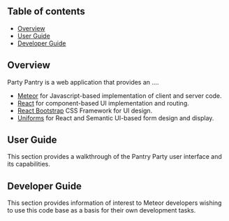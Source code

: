## Table of contents

* [Overview](#overview)
* [User Guide](#user-guide)
* [Developer Guide](#developer-guide)

## Overview

Party Pantry is a web application that provides an ....

* [Meteor](https://www.meteor.com/) for Javascript-based implementation of client and server code.
* [React](https://reactjs.org/) for component-based UI implementation and routing.
* [React Bootstrap](https://react-bootstrap.github.io/) CSS Framework for UI design.
* [Uniforms](https://uniforms.tools/) for React and Semantic UI-based form design and display.


## User Guide

This section provides a walkthrough of the Pantry Party user interface and its capabilities.

## Developer Guide

This section provides information of interest to Meteor developers wishing to use this code base as a basis for their own development tasks.

